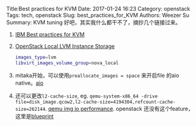 Title:Best practices for KVM 
Date: 2017-01-24 16:23
Category: openstack
Tags: tech, openstack
Slug: best_practices_for_KVM 
Authors: Weezer Su
Summary: KVM tuning
好吧，其实我什么都干不了，摘抄几个链接过来。

1. [IBM Best practices for KVM](https://www.ibm.com/support/knowledgecenter/linuxonibm/liaat/liaatbpkickoff.htm)
2. [OpenStack Local LVM Instance Storage](http://ops.anthonygoddard.com/OpenStack/openstack-local-lvm-instance-storage/)

    ```bash
    images_type=lvm
    libvirt_images_volume_group=nova_local
    ```

3. mitaka开始，可以使用`preallocate_images = space` 来开启file 的aio native。[aio](https://github.com/dianaclarke/openstack-notes/wiki/aio) 

4. 还可以更改`l2-cache-size`, eg. `qemu-system-x86_64 -drive file=disk_image.qcow2,l2-cache-size=4194304,refcount-cache-size=262144`. [qemu img io performance](https://blogs.igalia.com/berto/2015/12/17/improving-disk-io-performance-in-qemu-2-5-with-the-qcow2-l2-cache/). openstack 还没有这个feature， 这里是[blueprint](https://blueprints.launchpad.net/nova/+spec/qcow2-l2-cache-size-configuration)
